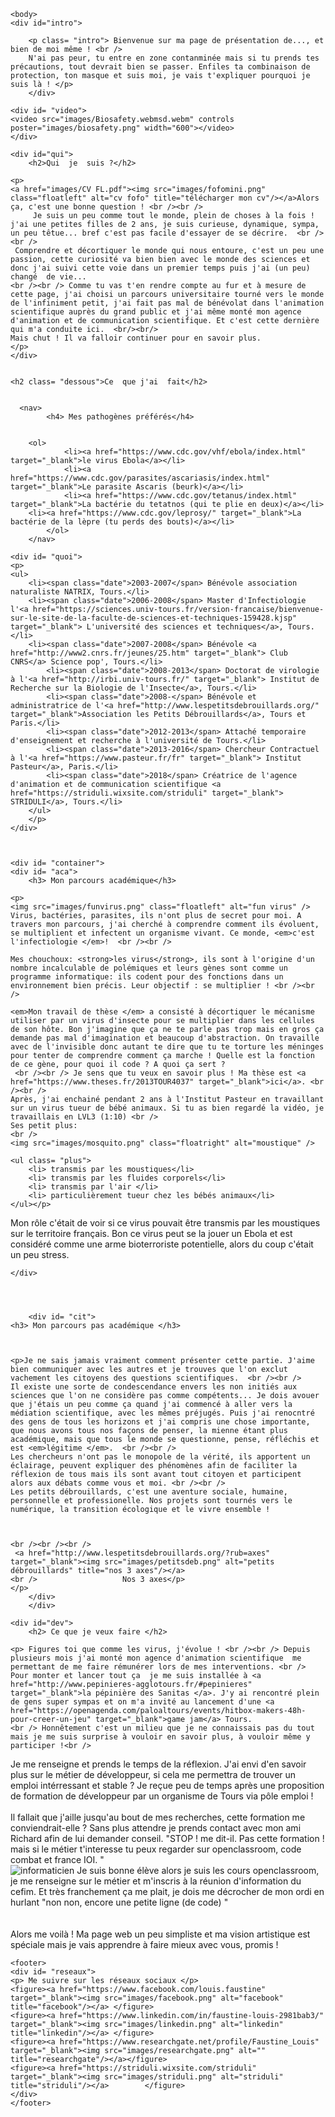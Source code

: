 
<html>
			<meta charset="utf-8"/>
			<link rel="stylesheet" href="style.css" />
	

	<body>
	<div id="intro">
	
		<p class= "intro"> Bienvenue sur ma page de présentation de..., et bien de moi même ! <br />
		N'ai pas peur, tu entre en zone contanminée mais si tu prends tes précautions, tout devrait bien se passer. Enfiles ta combinaison de protection, ton masque et suis moi, je vais t'expliquer pourquoi je suis là ! </p>
		</div>
		
	<div id= "video">
	<video src="images/Biosafety.webmsd.webm" controls poster="images/biosafety.png" width="600"></video>
	</div>
	
	<div id="qui">	
		<h2>Qui  je  suis ?</h2>

	<p>
	<a href="images/CV FL.pdf"><img src="images/fofomini.png" class="floatleft" alt="cv fofo" title="télécharger mon cv"/></a>Alors ça, c'est une bonne question ! <br /><br />
		 Je suis un peu comme tout le monde, plein de choses à la fois ! j'ai une petites filles de 2 ans, je suis curieuse, dynamique, sympa, un peu têtue... bref c'est pas facile d'essayer de se décrire.  <br /><br />
	 Comprendre et décortiquer le monde qui nous entoure, c'est un peu une passion, cette curiosité va bien bien avec le monde des sciences et donc j'ai suivi cette voie dans un premier temps puis j'ai (un peu) changé  de vie... 
	<br /><br /> Comme tu vas t'en rendre compte au fur et à mesure de cette page, j'ai choisi un parcours universitaire tourné vers le monde de l'infiniment petit, j'ai fait pas mal de bénévolat dans l'animation scientifique auprès du grand public et j'ai même monté mon agence d'animation et de communication scientifique. Et c'est cette dernière qui m'a conduite ici.  <br/><br/>
	Mais chut ! Il va falloir continuer pour en savoir plus.
	</p>
	</div>	
	
	
	<h2 class= "dessous">Ce  que j'ai  fait</h2>
	
	
	  <nav>
            <h4> Mes pathogènes préférés</h4>
	    
	    
	    <ol>
                <li><a href="https://www.cdc.gov/vhf/ebola/index.html" target="_blank">le virus Ebola</a></li>
                <li><a href="https://www.cdc.gov/parasites/ascariasis/index.html" target="_blank">Le parasite Ascaris (beurk)</a></li>
                <li><a href="https://www.cdc.gov/tetanus/index.html" target="_blank">La bactérie du tetatnos (qui te plie en deux)</a></li>
		<li><a href="https://www.cdc.gov/leprosy/" target="_blank">La bactérie de la lèpre (tu perds des bouts)</a></li>
            </ol>
        </nav>
	
	<div id= "quoi">
	<p> 
	<ul>
		<li><span class="date">2003-2007</span> Bénévole association naturaliste NATRIX, Tours.</li>
		<li><span class="date">2006-2008</span> Master d'Infectiologie l'<a href="https://sciences.univ-tours.fr/version-francaise/bienvenue-sur-le-site-de-la-faculte-de-sciences-et-techniques-159428.kjsp" target="_blank"> L'université des sciences et techniques</a>, Tours.</li>
		<li><span class="date">2007-2008</span> Bénévole <a href="http://www2.cnrs.fr/jeunes/25.htm" target="_blank"> Club CNRS</a> Science pop', Tours.</li>
			<li><span class="date">2008-2013</span> Doctorat de virologie à l'<a href="http://irbi.univ-tours.fr/" target="_blank"> Institut de Recherche sur la Biologie de l'Insecte</a>, Tours.</li>
			<li><span class="date">2008-</span> Bénévole et administratrice de l'<a href="http://www.lespetitsdebrouillards.org/" target="_blank">Association les Petits Débrouillards</a>, Tours et Paris.</li>
			<li><span class="date">2012-2013</span> Attaché temporaire d'enseignement et recherche à l'université de Tours.</li>
			<li><span class="date">2013-2016</span> Chercheur Contractuel à l'<a href="https://www.pasteur.fr/fr" target="_blank"> Institut Pasteur</a>, Paris.</li>
			<li><span class="date">2018</span> Créatrice de l'agence d'animation et de communication scientifique <a href="https://striduli.wixsite.com/striduli" target="_blank"> STRIDULI</a>, Tours.</li>
		</ul>
		</p>
	</div>
	
	
	
	<div id= "container">
	<div id= "aca">	
		<h3> Mon parcours académique</h3>
		
	<p> 
	<img src="images/funvirus.png" class="floatleft" alt="fun virus" />
	Virus, bactéries, parasites, ils n'ont plus de secret pour moi. A travers mon parcours, j'ai cherché à comprendre comment ils évoluent, se multiplient et infectent un organisme vivant. Ce monde, <em>c'est l'infectiologie </em>!  <br /><br />
	
	Mes chouchoux: <strong>les virus</strong>, ils sont à l'origine d'un nombre incalculable de polémiques et leurs gènes sont comme un programme informatique: ils codent pour des fonctions dans un environnement bien précis. Leur objectif : se multiplier ! <br /><br />  
	
	<em>Mon travail de thèse </em> a consisté à décortiquer le mécanisme utiliser par un virus d'insecte pour se multiplier dans les cellules de son hôte. Bon j'imagine que ça ne te parle pas trop mais en gros ça demande pas mal d'imagination et beaucoup d'abstraction. On travaille avec de l'invisible donc autant te dire que tu te torture les méninges pour tenter de comprendre comment ça marche ! Quelle est la fonction de ce gène, pour quoi il code ? A quoi ça sert ?  
	 <br /><br /> Je sens que tu veux en savoir plus ! Ma thèse est <a href="https://www.theses.fr/2013TOUR4037" target="_blank">ici</a>. <br /><br />
	Après, j'ai enchainé pendant 2 ans à l'Institut Pasteur en travaillant sur un virus tueur de bébé animaux. Si tu as bien regardé la vidéo, je travaillais en LVL3 (1:10) <br /> 
	Ses petit plus:
	<br />
	<img src="images/mosquito.png" class="floatright" alt="moustique" />
	
	<ul class= "plus">
		<li> transmis par les moustiques</li>
		<li> transmis par les fluides corporels</li>
		<li> transmis par l'air </li>
		<li> particulièrement tueur chez les bébés animaux</li>
	</ul></p>
<p>Mon rôle c'était de voir si ce virus pouvait être transmis par les moustiques sur le territoire français. Bon ce virus peut se la jouer un  Ebola et est considéré comme une arme bioterroriste potentielle, alors du coup c'était un peu stress. </p>

	</div>
	
	
	
	
		<div id= "cit">
	<h3> Mon parcours pas académique </h3>
	
	
		
	<p>Je ne sais jamais vraiment comment présenter cette partie. J'aime bien communiquer avec les autres et je trouves que l'on exclut vachement les citoyens des questions scientifiques.  <br /><br />
	Il existe une sorte de condescendance envers les non initiés aux sciences que l'on ne considère pas comme compétents... Je dois avouer que j'étais un peu comme ça quand j'ai commencé à aller vers la médiation scientifique, avec les mêmes préjugés. Puis j'ai renocntré des gens de tous les horizons et j'ai compris une chose importante, que nous avons tous nos façons de penser, la mienne étant plus académique, mais que tous le monde se questionne, pense, réfléchis et est <em>légitime </em>.  <br /><br />
	Les chercheurs n'ont pas le monopole de la vérité, ils apportent un éclairage, peuvent expliquer des phénomènes afin de faciliter la réflexion de tous mais ils sont avant tout citoyen et participent alors aux débats comme vous et moi. <br /><br />
	Les petits débrouillards, c'est une aventure sociale, humaine, personnelle et professionelle. Nos projets sont tournés vers le numérique, la transition écologique et le vivre ensemble ! 
	
	
	
	<br /><br /><br />
	 <a href="http://www.lespetitsdebrouillards.org/?rub=axes" target="_blank"><img src="images/petitsdeb.png" alt="petits débrouillards" title="nos 3 axes"/></a>
	<br />                   Nos 3 axes</p>
	</p>
		</div>
		</div>
		
	<div id="dev">	
		<h2> Ce que je veux faire </h2>

	<p> Figures toi que comme les virus, j'évolue ! <br /><br /> Depuis plusieurs mois j'ai monté mon agence d'animation scientifique  me permettant de me faire rémunérer lors de mes interventions. <br /> Pour monter et lancer tout ça  je me suis installée à <a href="http://www.pepinieres-agglotours.fr/#pepinieres" target="_blank">la pépinière des Sanitas </a>. J'y ai rencontré plein de gens super sympas et on m'a invité au lancement d'une <a href="https://openagenda.com/paloaltours/events/hitbox-makers-48h-pour-creer-un-jeu" target="_blank">game jam</a> Tours.
	<br /> Honnêtement c'est un milieu que je ne connaissais pas du tout mais je me suis surprise à vouloir en savoir plus, à vouloir même y participer !<br /> 
	
 Je me renseigne et prends le temps de la réflexion. J'ai envi d'en savoir plus sur le métier de développeur, si cela me permettra de trouver un emploi intérressant et stable ? Je reçue peu de temps après une proposition de formation de développeur par un organisme de Tours via pôle emploi ! 
<br /><br /> Il fallait que j'aille jusqu'au bout de mes recherches, cette formation me conviendrait-elle ? Sans plus attendre je prends contact avec mon ami Richard afin de lui demander conseil. 
	"STOP ! me dit-il. Pas cette formation !  mais si le métier t'interesse tu peux regarder sur openclassroom, code combat et france IOI. "<br />
<img src="images/informaticien.png" class="floatleft" alt="informaticien" />	Je suis bonne élève alors je suis les cours openclassroom, je me renseigne sur le métier et m'inscris à la réunion d'information du cefim. Et très franchement ça me plait, je dois me décrocher de mon ordi en hurlant "non non, encore une petite ligne (de code) " <br /><br />
	<br />
	Alors me voilà ! Ma page web un peu simpliste et ma vision artistique est spéciale mais je vais apprendre à faire mieux avec vous, promis !
	</p>
	</div>	

	<footer>
	<div id= "reseaux">
	<p> Me suivre sur les réseaux sociaux </p>
	<figure><a href="https://www.facebook.com/louis.faustine" target="_blank"><img src="images/facebook.png" alt="facebook" title="facebook"/></a> </figure>
	<figure><a href="https://www.linkedin.com/in/faustine-louis-2981bab3/" target="_blank"><img src="images/linkedin.png" alt="linkedin" title="linkedin"/></a> </figure>
	<figure><a href="https://www.researchgate.net/profile/Faustine_Louis" target="_blank"><img src="images/researchgate.png" alt="" title="researchgate"/></a></figure> 
	<figure><a href="https://striduli.wixsite.com/striduli" target="_blank"><img src="images/striduli.png" alt="striduli" title="striduli"/></a> 		</figure>				
	</div>	
	</footer>
	

